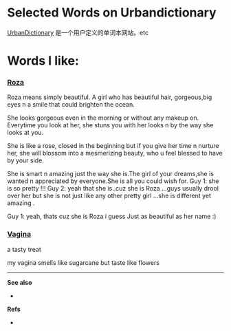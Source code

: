 Selected Words on Urbandictionary
=================================


[UrbanDictionary][ud] 是一个用户定义的单词本网站。etc



# Words I like:

### [Roza](http://www.urbandictionary.com/define.php?term=Roza&defid=7301080)

Roza means simply beautiful. 
A girl who has beautiful hair, 
gorgeous,big eyes n a smile 
that could brighten the ocean.

She looks gorgeous even in the 
morning or without any makeup on.
Everytime you look at her, 
she stuns you with her looks 
n by the way she looks at you.

She is like a rose, closed in the 
beginning but if you give her time 
n nurture her, she will blossom 
into a mesmerizing beauty, who u feel 
blessed to have by your side.

She is smart n amazing just 
the way she is.The girl of your 
dreams,she is wanted n appreciated 
by everyone.She is all you could wish for.
Guy 1: she is so pretty !!! 
Guy 2: yeah that she is..cuz she is 
Roza ...guys usually drool over her 
but she is not just like any other 
pretty girl ...she is different yet 
amazing .

Guy 1: yeah, thats cuz she is Roza i guess 
Just as beautiful as her name :)



### [Vagina](http://www.urbandictionary.com/define.php?term=vagina&defid=3998266)

a tasty treat

my vagina smells like sugarcane but taste like flowers






---

**See also**

* 


**Refs**

* 


[ud]: http://www.urbandictionary.com/